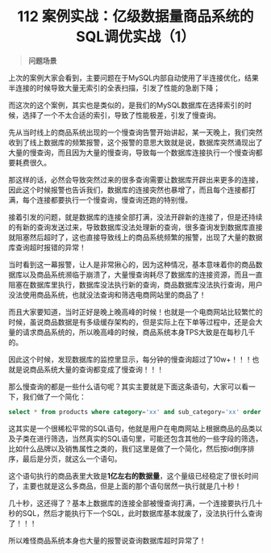 <h1 align="center">112 案例实战：亿级数据量商品系统的SQL调优实战（1）</h1>



> **问题场景**

上次的案例大家会看到，主要问题在于MySQL内部自动使用了半连接优化，结果半连接的时候导致大量无索引的全表扫描，引发了性能的急剧下降；

而这次的这个案例，其实也是类似的，是我们的MySQL数据库在选择索引的时候，选择了一个不太合适的索引，导致了性能极差，引发了慢查询。

先从当时线上的商品系统出现的一个慢查询告警开始讲起，某一天晚上，我们突然收到了线上数据库的频繁报警，这个报警的意思大致就是说，数据库突然涌现出了大量的慢查询，而且因为大量的慢查询，导致每一个数据库连接执行一个慢查询都要耗费很久。

那这样的话，必然会导致突然过来的很多查询需要让数据库开辟出来更多的连接，因此这个时候报警也告诉我们，数据库的连接突然也暴增了，而且每个连接都打满，每个连接都要执行一个慢查询，慢查询还跑的特别慢。

接着引发的问题，就是数据库的连接全部打满，没法开辟新的连接了，但是还持续的有新的查询发送过来，导致数据库没法处理新的查询，很多查询发到数据库直接就阻塞然后超时了，这也直接导致线上的商品系统频繁的报警，出现了大量的数据库查询超时报错的异常！

当时看到这一幕报警，让人是非常揪心的，因为这种情况，基本意味着你的商品数据库以及商品系统濒临于崩溃了，大量慢查询耗尽了数据库的连接资源，而且一直阻塞在数据库里执行，数据库没法执行新的查询，商品数据库没法执行查询，用户没法使用商品系统，也就没法查询和筛选电商网站里的商品了！

而且大家要知道，当时正好是晚上晚高峰的时候！也就是一个电商网站比较繁忙的时候，虽说商品数据是有多级缓存架构的，但是实际上在下单等过程中，还是会大量的请求商品系统的，所以晚高峰的时候，商品系统本身TPS大致是在每秒几千的。

因此这个时候，发现数据库的监控里显示，每分钟的慢查询超过了10w+！！！也就是说商品系统大量的查询都变成了慢查询！！！

那么慢查询的都是一些什么语句呢？其实主要就是下面这条语句，大家可以看一下，我们做了一个简化：

```sql
select * from products where category='xx' and sub_category='xx' order by id desc limit xx,xx;
```

这其实是一个很稀松平常的SQL语句，他就是用户在电商网站上根据商品的品类以及子类在进行筛选，当然真实的SQL语句里，可能还包含其他的一些字段的筛选，比如什么品牌以及销售属性之类的，我们这里是做了一个简化，然后按id倒序排序，最后是分页，就这么一个语句。

这个语句执行的商品表里大致是**1亿左右的数据量**，这个量级已经稳定了很长时间了，主要也就是这么多商品，但是上面的那个语句居然一执行就是几十秒！

几十秒，这还得了？基本上数据库的连接全部被慢查询打满，一个连接要执行几十秒的SQL，然后才能执行下一个SQL，此时数据库基本就废了，没法执行什么查询了！！！

所以难怪商品系统本身也大量的报警说查询数据库超时异常了！
